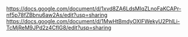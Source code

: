 https://docs.google.com/document/d/1xvd8ZA6LdsMIqZLnoFaKCAPr-nf5p78fZBbnu6aw2As/edit?usp=sharing
https://docs.google.com/document/d/1MwHtBmdyOXlFWekyU2PhlLi-TcMjReM9JPd2z4CflG8/edit?usp=sharing
